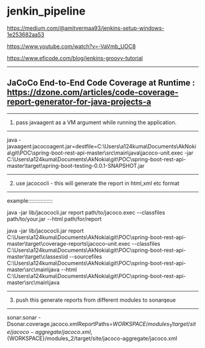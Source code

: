 # jenkin_pipeline

https://medium.com/@amitvermaa93/jenkins-setup-windows-1e253682aa53

https://www.youtube.com/watch?v=-VaVmb_UOC8

https://www.eficode.com/blog/jenkins-groovy-tutorial

---------------------------------------------------------
JaCoCo End-to-End Code Coverage at Runtime  : https://dzone.com/articles/code-coverage-report-generator-for-java-projects-a
------------------------------------------------------
-------------------------------------------------------------------------
1. pass javaagent as a VM argument while running the application.
------------------------------------------------------------------------------ 
java -javaagent:jacocoagent.jar=destfile=C:\Users\a124kuma\Documents\AkNokia\git\POC\spring-boot-rest-api-master\src\main\java\jacoco-unit.exec -jar C:\Users\a124kuma\Documents\AkNokia\git\POC\spring-boot-rest-api-master\target\spring-boot-testing-0.0.1-SNAPSHOT.jar


-------------------------------------------------------------------------
2. use jacococli - this will generate the report in html,xml etc format
-------------------------------------------------------------------------------
example::::::::::::::::

java -jar lib/jacococli.jar report path/to/jacoco.exec --classfiles path/to/your.jar --html path/for/report

java -jar lib/jacococli.jar report C:\Users\a124kuma\Documents\AkNokia\git\POC\spring-boot-rest-api-master\target\coverage-reports\jacoco-unit.exec --classfiles C:\Users\a124kuma\Documents\AkNokia\git\POC\spring-boot-rest-api-master\target\classes\id --sourcefiles C:\Users\a124kuma\Documents\AkNokia\git\POC\spring-boot-rest-api-master\src\main\java --html C:\Users\a124kuma\Documents\AkNokia\git\POC\spring-boot-rest-api-master\src\main\java

----------------------------------------------------------------------------
3. push this generate reports from different modules to sonarqeue
--------------------------------------------------------------------------

sonar:sonar -Dsonar.coverage.jacoco.xmlReportPaths=${WORKSPACE}/modules_1/target/site/jacoco-aggregate/jacoco.xml,${WORKSPACE}/modules_2/target/site/jacoco-aggregate/jacoco.xml
